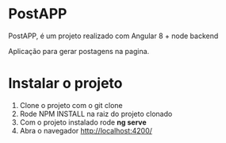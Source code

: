 # PostAPP

PostAPP, é um projeto realizado com Angular 8 + node backend

Aplicação para gerar postagens na pagina.

# Instalar o projeto

 1. Clone o projeto com o git clone
 2. Rode NPM INSTALL na raiz do projeto clonado
 3. Com o projeto instalado rode **ng serve**
 4. Abra o navegador [http://localhost:4200/](http://localhost:4200/)

